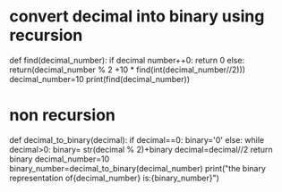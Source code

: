# convert decimal into binary using recursion
def find(decimal_number):
  if decimal number++0:
     return 0
  else:
     return(decimal_number % 2 +10 * find(int(decimal_number//2)))
decimal_number=10
print(find(decimal_number))

# non recursion
def decimal_to_binary(decimal):
  if decimal==0:
    binary='0'
  else:
      while decimal>0:
          binary= str(decimal % 2)+binary
          decimal=decimal//2
  return binary
decimal_number=10
binary_number=decimal_to_binary(decimal_number)
print("the binary representation of{decimal_number} is:{binary_number}")
